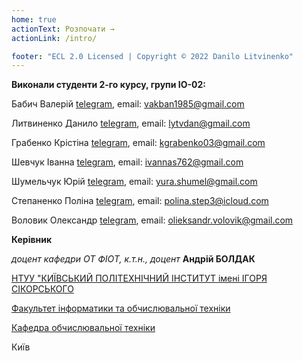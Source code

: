 ```yaml
---
home: true
actionText: Розпочати →
actionLink: /intro/

footer: "ECL 2.0 Licensed | Copyright © 2022 Danilo Litvinenko"
---
```



**Виконали студенти 2-го курсу, групи ІО-02:** 

Бабич Валерій [telegram](https://t.me/valera_babich), email: [vakban1985@gmail.com](mailto:vakban1985@gmail.com)

Литвиненко Данило [telegram](https://t.me/fastroof), email: [lytvdan@gmail.com](mailto:lytvdan@gmail.com)

Грабенко Крістіна [telegram](https://t.me/grabenkoo), email: [kgrabenko03@gmail.com](mailto:kgrabenko03@gmail.com)

Шевчук Іванна [telegram](https://t.me/iv_shevchuk), email: [ivannas762@gmail.com](mailto:ivannas762@gmail.com)

Шумельчук Юрій [telegram](https://t.me/shumel234), email: [yura.shumel@gmail.com](mailto:yura.shumel@gmail.com)

Степаненко Поліна [telegram](https://t.me/apollins), email: [polina.step3@icloud.com](mailto:polina.step3@icloud.com)

Воловик Олександр [telegram](https://t.me/anhuza), email: [olieksandr.volovik@gmail.com](mailto:olieksandr.volovik@gmail.com)


**Керівник**

*доцент кафедри ОТ ФІОТ, к.т.н., доцент*<span padding-right:5em></span> **Андрій БОЛДАК** 

[НТУУ "КИЇВСЬКИЙ ПОЛІТЕХНІЧНИЙ ІНСТИТУТ імені ІГОРЯ СІКОРСЬКОГО](https://kpi.ua/)

[Факультет інформатики та обчислювальної техніки](https://fiot.kpi.ua/)

[Кафедра обчислювальної техніки](https://comsys.kpi.ua/)

Київ
